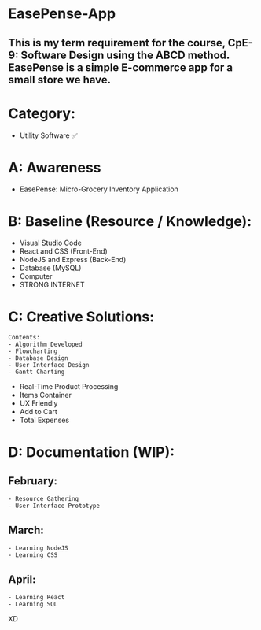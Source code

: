 # EasePense-App
## This is my term requirement for the course, CpE-9: Software Design using the ABCD method. EasePense is a simple E-commerce app for a small store we have.

# Category:

- Utility Software ✅ 

# A: Awareness

- EasePense: Micro-Grocery Inventory Application

# B: Baseline (Resource / Knowledge):
- Visual Studio Code
- React and CSS (Front-End)
- NodeJS and Express (Back-End)
- Database (MySQL)
- Computer
- STRONG INTERNET

# C: Creative Solutions:
```
Contents:
- Algorithm Developed
- Flowcharting
- Database Design
- User Interface Design
- Gantt Charting
```
- Real-Time Product Processing
- Items Container 
- UX Friendly
- Add to Cart
- Total Expenses

# D: Documentation (WIP):

## **February**:
```
- Resource Gathering
- User Interface Prototype
```

## **March**:
```
- Learning NodeJS
- Learning CSS
```

## **April**:
```
- Learning React
- Learning SQL
```

XD